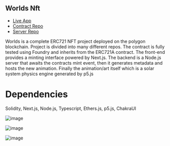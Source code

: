 ## Worlds Nft

- [Live App](https://www.worldsnft.xyz/)
- [Contract Repo](https://github.com/jtardioli/worlds-contract)
- [Server Repo](https://github.com/jtardioli/worlds-server)


Worlds is a complete ERC721 NFT project deployed on the polygon blockchain. Project is divided into many different repos. The contract is fully tested using Foundry and inherits from the ERC721A contract. The front-end provides a minting interface powered by Next.js. The backend is a Node.js server that awaits the contracts mint event, then it generates metadata and hosts the new animation. Finally the animation/art itself which is a solar system physics engine generated by p5.js

# Dependencies
Solidity, 
Next.js, 
Node.js, 
Typescript, 
Ethers.js, 
p5.js, 
ChakraUI



![image](https://user-images.githubusercontent.com/85530348/166398679-5ebb814f-edb8-4856-9d61-04c2413b5fdd.png)

![image](https://user-images.githubusercontent.com/85530348/166398750-b31f3bd6-1b52-41b3-ad69-9bff32f00eda.png)

![image](https://user-images.githubusercontent.com/85530348/166398886-94ef6efd-2a7f-40f5-ac3e-492ddbd3d1ca.png)
